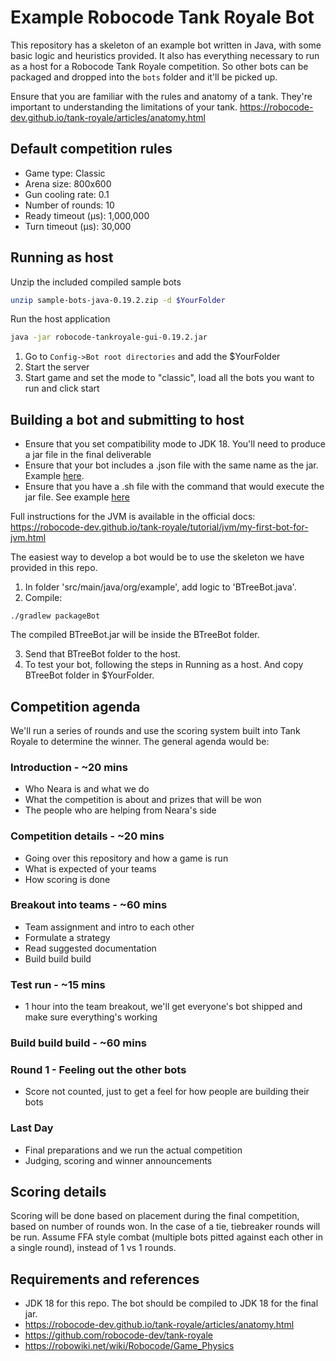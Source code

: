 # Example Robocode Tank Royale Bot
This repository has a skeleton of an example bot written in Java, with some basic logic and heuristics provided.
It also has everything necessary to run as a host for a Robocode Tank Royale competition. So other bots can be packaged and dropped into the `bots` folder and it'll be picked up.

Ensure that you are familiar with the rules and anatomy of a tank. They're important to understanding the limitations of your tank.
https://robocode-dev.github.io/tank-royale/articles/anatomy.html

## Default competition rules
- Game type: Classic
- Arena size: 800x600
- Gun cooling rate: 0.1
- Number of rounds: 10
- Ready timeout (μs): 1,000,000
- Turn timeout (μs): 30,000

## Running as host
Unzip the included compiled sample bots
```bash
unzip sample-bots-java-0.19.2.zip -d $YourFolder
```

Run the host application
```bash
java -jar robocode-tankroyale-gui-0.19.2.jar
```

1. Go to `Config->Bot root directories` and add the $YourFolder
2. Start the server
3. Start game and set the mode to "classic", load all the bots you want to run and click start


## Building a bot and submitting to host
- Ensure that you set compatibility mode to JDK 18. You'll need to produce a jar file in the final deliverable
- Ensure that your bot includes a .json file with the same name as the jar. Example [here](./src/main/kotlin/org/example/BTreeBot.json). 
- Ensure that you have a .sh file with the command that would execute the jar file. See example [here](./BTreeBot/BTreeBot.sh)

Full instructions for the JVM is available in the official docs: https://robocode-dev.github.io/tank-royale/tutorial/jvm/my-first-bot-for-jvm.html

The easiest way to develop a bot would be to use the skeleton we have provided in this repo.
1. In folder 'src/main/java/org/example', add logic to 'BTreeBot.java'.
2. Compile:
```
./gradlew packageBot
```
The compiled BTreeBot.jar will be inside the BTreeBot folder. 

3. Send that BTreeBot folder to the host.
4. To test your bot, following the steps in Running as a host. And copy BTreeBot folder in $YourFolder.

## Competition agenda 
We'll run a series of rounds and use the scoring system built into Tank Royale to determine the winner. The general agenda would be:

### Introduction - ~20 mins
- Who Neara is and what we do
- What the competition is about and prizes that will be won
- The people who are helping from Neara's side

### Competition details - ~20 mins
- Going over this repository and how a game is run
- What is expected of your teams
- How scoring is done

### Breakout into teams - ~60 mins
- Team assignment and intro to each other 
- Formulate a strategy
- Read suggested documentation
- Build build build

### Test run - ~15 mins
- 1 hour into the team breakout, we'll get everyone's bot shipped and make sure everything's working

### Build build build - ~60 mins

### Round 1 - Feeling out the other bots
- Score not counted, just to get a feel for how people are building their bots

### Last Day
- Final preparations and we run the actual competition
- Judging, scoring and winner announcements

## Scoring details

Scoring will be done based on placement during the final competition, based on number of rounds won. In the case of a
tie, tiebreaker rounds will be run. Assume FFA style combat (multiple bots pitted against each other in a single round),
instead of 1 vs 1 rounds.

## Requirements and references
- JDK 18 for this repo. The bot should be compiled to JDK 18 for the final jar.
- https://robocode-dev.github.io/tank-royale/articles/anatomy.html
- https://github.com/robocode-dev/tank-royale
- https://robowiki.net/wiki/Robocode/Game_Physics
